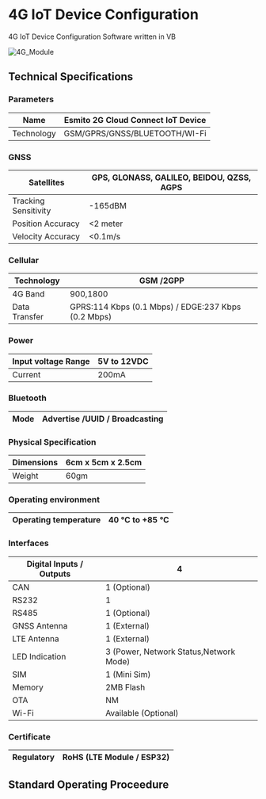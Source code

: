 # 4G IoT Device Configuration
4G IoT Device Configuration Software written in VB


![4G_Module](https://github.com/hilo-curado1987/4G-IoT-Device/raw/master/4G.png)



## Technical Specifications
### Parameters

| Name | Esmito 2G Cloud Connect IoT Device |
| ---| --- |
| Technology | GSM/GPRS/GNSS/BLUETOOTH/WI-Fi | 

### GNSS 

| Satellites | GPS, GLONASS, GALILEO, BEIDOU, QZSS, AGPS | 
| --- | --- |
| Tracking Sensitivity | -165dBM | 
| Position Accuracy | <2 meter | 
| Velocity Accuracy | <0.1m/s |



### Cellular 

| Technology | GSM /2GPP | 
| --- | --- |
| 4G Band | 900,1800 |  
| Data Transfer | GPRS:114 Kbps (0.1 Mbps) / EDGE:237 Kbps (0.2 Mbps) | 


### Power 

 | Input voltage Range |5V to 12VDC |
 | --- | --- |
| Current | 200mA | 

### Bluetooth 

| Mode | Advertise /UUID / Broadcasting |
| --- | --- |


### Physical Specification 

 | Dimensions | 6cm x 5cm x 2.5cm |
| --- | --- |
| Weight | 60gm | 


### Operating environment 

 | Operating temperature | 40 °C to +85 °C  |
 | --- | --- |
 
 
 ### Interfaces 

 |Digital Inputs / Outputs | 4 |
 | --- | --- |
| CAN | 1 (Optional) |
| RS232 | 1 | 
| RS485 | 1 (Optional) | 
| GNSS Antenna | 1 (External) | 
| LTE Antenna | 1 (External) | 
| LED Indication | 3 (Power, Network Status,Network Mode) | 
| SIM | 1 (Mini Sim) | 
| Memory |  2MB Flash | 
| OTA | NM | 
| Wi-Fi | Available (Optional) |



### Certificate 

 | Regulatory | RoHS (LTE Module / ESP32) |
 | --- | --- |


## Standard Operating Proceedure
